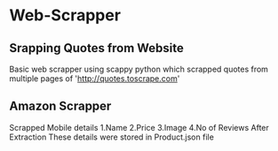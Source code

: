 # Web-Scrapper

## Srapping Quotes from Website
Basic web scrapper using scappy python which scrapped quotes from multiple pages of 'http://quotes.toscrape.com'



## Amazon Scrapper 
Scrapped Mobile details 
1.Name
2.Price
3.Image
4.No of Reviews 
After Extraction These details were stored in Product.json file





